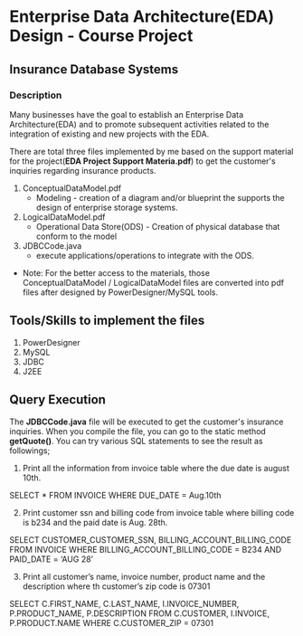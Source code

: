 # Enterprise Data Architecture(EDA) Design - Course Project
## Insurance Database Systems 
### Description
Many businesses have the goal to establish an Enterprise Data Architecture(EDA) and to promote subsequent activities related to the integration of existing and new projects with the EDA. 


There are total three files implemented by me based on the support material for the project(**EDA Project Support Materia.pdf**) to get the customer's inquiries regarding insurance products.

1. ConceptualDataModel.pdf
    * Modeling - creation of a diagram and/or blueprint the supports the design of enterprise storage systems.
2. LogicalDataModel.pdf
    * Operational Data Store(ODS) - Creation of physical database that conform to the model
3. JDBCCode.java
    * execute applications/operations to integrate with the ODS.
 
* Note: 
For the better access to the materials, those ConceptualDataModel / LogicalDataModel files are converted into pdf files after designed by PowerDesigner/MySQL tools. 

## Tools/Skills to implement the files
1. PowerDesigner 
2. MySQL
3. JDBC
4. J2EE


## Query Execution
The **JDBCCode.java** file will be executed to get the customer's insurance inquiries.
When you compile the file, you can go to the static method **getQuote()**. 
You can try various SQL statements to see the result as followings; 




1. Print all the information from invoice table where the due date is august 10th. 
					
SELECT *
FROM INVOICE
WHERE DUE_DATE = Aug.10th 


2. Print customer ssn and billing code from invoice table where billing code is b234 and the paid date is Aug. 28th.
					
SELECT CUSTOMER_CUSTOMER_SSN, BILLING_ACCOUNT_BILLING_CODE
FROM INVOICE
WHERE BILLING_ACCOUNT_BILLING_CODE = B234 AND PAID_DATE = ‘AUG 28’ 


3. Print all customer’s name, invoice number, product name and the description where th customer’s zip code is 07301 
			
SELECT C.FIRST_NAME, C.LAST_NAME, I.INVOICE_NUMBER, P.PRODUCT_NAME, P.DESCRIPTION
FROM C.CUSTOMER, I.INVOICE, P.PRODUCT.NAME
WHERE C.CUSTOMER_ZIP = 07301



